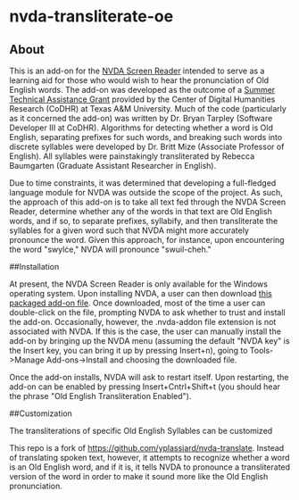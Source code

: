 # nvda-transliterate-oe

## About

This is an add-on for the [NVDA Screen Reader](https://www.nvaccess.org/download/) intended to serve as a learning aid for those who would wish to hear the pronunciation of Old English words. The add-on was developed as the outcome of a [Summer Technical Assistance Grant](http://codhr.dh.tamu.edu/summer-digital-humanities-technical-assistance-grants/) provided by the Center of Digital Humanities Research (CoDHR) at Texas A&M University. Much of the code (particularly as it concerned the add-on) was written by Dr. Bryan Tarpley (Software Developer III at CoDHR). Algorithms for detecting whether a word is Old English, separating prefixes for such words, and breaking such words into discrete syllables were developed by Dr. Britt Mize (Associate Professor of English). All syllables were painstakingly transliterated by Rebecca Baumgarten (Graduate Assistant Researcher in English).

Due to time constraints, it was determined that developing a full-fledged language module for NVDA was outside the scope of the project. As such, the approach of this add-on is to take all text fed through the NVDA Screen Reader, determine whether any of the words in that text are Old English words, and if so, to separate prefixes, syllabify, and then transliterate the syllables for a given word such that NVDA might more accurately pronounce the word. Given this approach, for instance, upon encountering the word "swylċe," NVDA will pronounce "swuil-cheh."

##Installation

At present, the NVDA Screen Reader is only available for the Windows operating system. Upon installing NVDA, a user can then download [this packaged add-on file](https://github.com/bptarpley/nvda-transliterate-oe/raw/master/transliterate-oe-2020.00.nvda-addon). Once downloaded, most of the time a user can double-click on the file, prompting NVDA to ask whether to trust and install the add-on. Occasionally, however, the .nvda-addon file extension is not associated with NVDA. If this is the case, the user can manually install the add-on by bringing up the NVDA menu (assuming the default "NVDA key" is the Insert key, you can bring it up by pressing Insert+n), going to Tools->Manage Add-ons->Install and choosing the downloaded file.

Once the add-on installs, NVDA will ask to restart itself. Upon restarting, the add-on can be enabled by pressing Insert+Cntrl+Shift+t (you should hear the phrase "Old English Transliteration Enabled"). 

##Customization

The transliterations of specific Old English Syllables can be customized

This repo is a fork of https://github.com/yplassiard/nvda-translate. Instead of translating spoken text, however, it attempts to recognize whether a word is an Old English word, and if it is, it tells NVDA to pronounce a transliterated version of the word in order to make it sound more like the Old English pronunciation.

